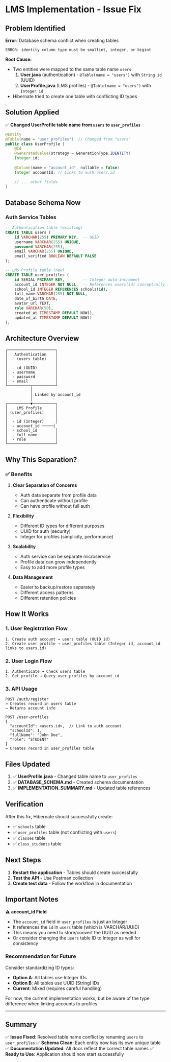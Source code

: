 # LMS Implementation - Issue Fix

## Problem Identified

**Error:** Database schema conflict when creating tables

```
ERROR: identity column type must be smallint, integer, or bigint
```

**Root Cause:**
- Two entities were mapped to the same table name `users`
  1. **User.java** (authentication) - `@Table(name = "users")` with `String id` (UUID)
  2. **UserProfile.java** (LMS profiles) - `@Table(name = "users")` with `Integer id`
- Hibernate tried to create one table with conflicting ID types

## Solution Applied

✅ **Changed UserProfile table name from `users` to `user_profiles`**

```java
@Entity
@Table(name = "user_profiles")  // Changed from "users"
public class UserProfile {
    @Id
    @GeneratedValue(strategy = GenerationType.IDENTITY)
    Integer id;
    
    @Column(name = "account_id", nullable = false)
    Integer accountId; // Links to auth users.id
    
    // ... other fields
}
```

## Database Schema Now

### Auth Service Tables
```sql
-- Authentication table (existing)
CREATE TABLE users (
    id VARCHAR(255) PRIMARY KEY,  -- UUID
    username VARCHAR(255) UNIQUE,
    password VARCHAR(255),
    email VARCHAR(255) UNIQUE,
    email_verified BOOLEAN DEFAULT FALSE
);

-- LMS Profile table (new)
CREATE TABLE user_profiles (
    id SERIAL PRIMARY KEY,        -- Integer auto-increment
    account_id INTEGER NOT NULL,  -- References users(id) conceptually
    school_id INTEGER REFERENCES schools(id),
    full_name VARCHAR(255) NOT NULL,
    date_of_birth DATE,
    avatar_url TEXT,
    role VARCHAR(50),
    created_at TIMESTAMP DEFAULT NOW(),
    updated_at TIMESTAMP DEFAULT NOW()
);
```

## Architecture Overview

```
┌─────────────────────┐
│   Authentication    │
│    (users table)    │
│                     │
│  - id (UUID)        │
│  - username         │
│  - password         │
│  - email            │
└──────────┬──────────┘
           │
           │ Linked by account_id
           │
┌──────────▼──────────┐
│    LMS Profile      │
│ (user_profiles)     │
│                     │
│  - id (Integer)     │
│  - account_id ─────┤
│  - school_id        │
│  - full_name        │
│  - role             │
└─────────────────────┘
```

## Why This Separation?

### ✅ Benefits

1. **Clear Separation of Concerns**
   - Auth data separate from profile data
   - Can authenticate without profile
   - Can have profile without full auth

2. **Flexibility**
   - Different ID types for different purposes
   - UUID for auth (security)
   - Integer for profiles (simplicity, performance)

3. **Scalability**
   - Auth service can be separate microservice
   - Profile data can grow independently
   - Easy to add more profile types

4. **Data Management**
   - Easier to backup/restore separately
   - Different access patterns
   - Different retention policies

## How It Works

### 1. User Registration Flow
```
1. Create auth account → users table (UUID id)
2. Create user profile → user_profiles table (Integer id, account_id links to users.id)
```

### 2. User Login Flow
```
1. Authenticate → Check users table
2. Get profile → Query user_profiles by account_id
```

### 3. API Usage
```
POST /auth/register
→ Creates record in users table
→ Returns account info

POST /user-profiles
{
  "accountId": <users.id>,  // Link to auth account
  "schoolId": 1,
  "fullName": "John Doe",
  "role": "STUDENT"
}
→ Creates record in user_profiles table
```

## Files Updated

1. ✅ **UserProfile.java** - Changed table name to `user_profiles`
2. ✅ **DATABASE_SCHEMA.md** - Created schema documentation
3. ✅ **IMPLEMENTATION_SUMMARY.md** - Updated table references

## Verification

After this fix, Hibernate should successfully create:
- ✅ `schools` table
- ✅ `user_profiles` table (not conflicting with `users`)
- ✅ `classes` table
- ✅ `class_students` table

## Next Steps

1. **Restart the application** - Tables should create successfully
2. **Test the API** - Use Postman collection
3. **Create test data** - Follow the workflow in documentation

## Important Notes

⚠️ **account_id Field**
- The `account_id` field in `user_profiles` is just an Integer
- It references the `id` in `users` table (which is VARCHAR/UUID)
- This means you need to store/convert the UUID as needed
- Or consider changing the `users` table ID to Integer as well for consistency

### Recommendation for Future

Consider standardizing ID types:
- **Option A**: All tables use Integer IDs
- **Option B**: All tables use UUID (String) IDs
- **Current**: Mixed (requires careful handling)

For now, the current implementation works, but be aware of the type difference when linking accounts to profiles.

---

## Summary

✅ **Issue Fixed**: Resolved table name conflict by renaming `users` to `user_profiles`
✅ **Schema Clean**: Each entity now has its own unique table
✅ **Documentation Updated**: All docs reflect the correct table names
✅ **Ready to Use**: Application should now start successfully
